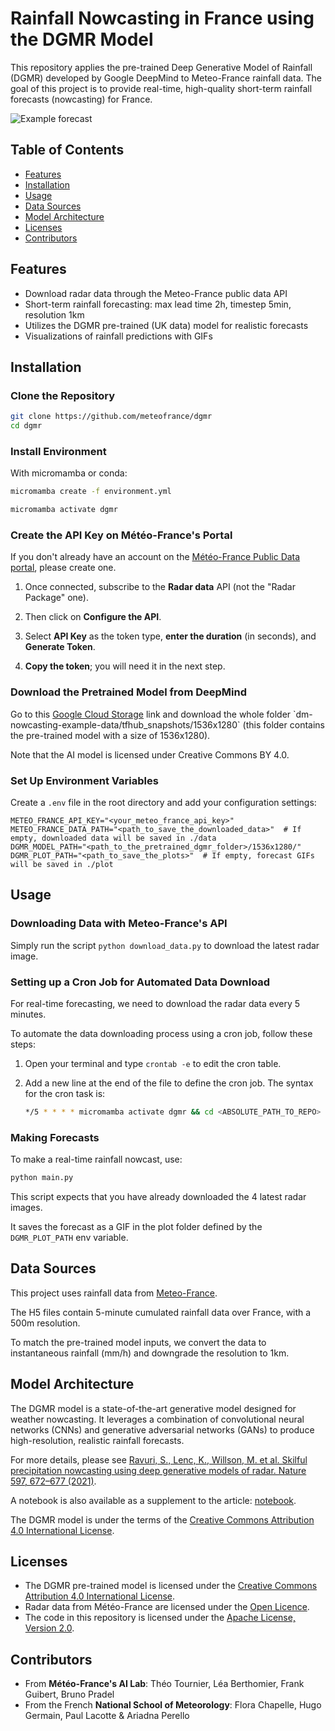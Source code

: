 # Rainfall Nowcasting in France using the DGMR Model

This repository applies the pre-trained Deep Generative Model of Rainfall (DGMR) developed by Google DeepMind to Meteo-France rainfall data. The goal of this project is to provide real-time, high-quality short-term rainfall forecasts (nowcasting) for France.

![Example forecast](example_forecast.gif)

## Table of Contents
- [Features](#features)
- [Installation](#installation)
- [Usage](#usage)
- [Data Sources](#data-sources)
- [Model Architecture](#model-architecture)
- [Licenses](#licenses)
- [Contributors](#contributors)

## Features
- Download radar data through the Meteo-France public data API
- Short-term rainfall forecasting: max lead time 2h, timestep 5min, resolution 1km
- Utilizes the DGMR pre-trained (UK data) model for realistic forecasts
- Visualizations of rainfall predictions with GIFs

## Installation

### Clone the Repository

```bash
git clone https://github.com/meteofrance/dgmr
cd dgmr
```

### Install Environment

With micromamba or conda:

```bash
micromamba create -f environment.yml
```

```bash
micromamba activate dgmr
```

### Create the API Key on Météo-France's Portal

If you don't already have an account on the [Météo-France Public Data portal](https://portail-api.meteofrance.fr/web/en/), please create one.

1. Once connected, subscribe to the **Radar data** API (not the "Radar Package" one).

2. Then click on **Configure the API**.

3. Select **API Key** as the token type, **enter the duration** (in seconds), and **Generate Token**.

4. **Copy the token**; you will need it in the next step.

### Download the Pretrained Model from DeepMind

Go to this [Google Cloud Storage](https://console.cloud.google.com/storage/browser/dm-nowcasting-example-data?pageState=(%22StorageObjectListTable%22:(%22f%22:%22%255B%255D%22))&project=friendly-retina-382415) link and download the whole folder `dm-nowcasting-example-data/tfhub_snapshots/1536x1280` (this folder contains the pre-trained model with a size of 1536x1280).

Note that the AI model is licensed under Creative Commons BY 4.0.

### Set Up Environment Variables
Create a `.env` file in the root directory and add your configuration settings:
```plaintext
METEO_FRANCE_API_KEY="<your_meteo_france_api_key>"
METEO_FRANCE_DATA_PATH="<path_to_save_the_downloaded_data>"  # If empty, downloaded data will be saved in ./data
DGMR_MODEL_PATH="<path_to_the_pretrained_dgmr_folder>/1536x1280/"
DGMR_PLOT_PATH="<path_to_save_the_plots>"  # If empty, forecast GIFs will be saved in ./plot
```

## Usage

### Downloading Data with Meteo-France's API

Simply run the script `python download_data.py` to download the latest radar image.

### Setting up a Cron Job for Automated Data Download

For real-time forecasting, we need to download the radar data every 5 minutes.

To automate the data downloading process using a cron job, follow these steps:

1. Open your terminal and type `crontab -e` to edit the cron table.

2. Add a new line at the end of the file to define the cron job. The syntax for the cron task is:
    ```bash
    */5 * * * * micromamba activate dgmr && cd <ABSOLUTE_PATH_TO_REPO> && python download_data.py >> cron_output.txt 2>&1
    ```

### Making Forecasts

To make a real-time rainfall nowcast, use:

```bash
python main.py
```

This script expects that you have already downloaded the 4 latest radar images.

It saves the forecast as a GIF in the plot folder defined by the `DGMR_PLOT_PATH` env variable.

## Data Sources

This project uses rainfall data from [Meteo-France](https://donneespubliques.meteofrance.fr/).

The H5 files contain 5-minute cumulated rainfall data over France, with a 500m resolution.

To match the pre-trained model inputs, we convert the data to instantaneous rainfall (mm/h) and downgrade the resolution to 1km.

## Model Architecture

The DGMR model is a state-of-the-art generative model designed for weather nowcasting. It leverages a combination of convolutional neural networks (CNNs) and generative adversarial networks (GANs) to produce high-resolution, realistic rainfall forecasts.

For more details, please see [Ravuri, S., Lenc, K., Willson, M. et al. Skilful precipitation nowcasting using deep generative models of radar. Nature 597, 672–677 (2021)](https://doi.org/10.1038/s41586-021-03854-z).

A notebook is also available as a supplement to the article: [notebook](https://github.com/google-deepmind/deepmind-research/tree/master/nowcasting).

The DGMR model is under the terms of the [Creative Commons Attribution 4.0 International License](https://creativecommons.org/licenses/by/4.0/).

## Licenses

- The DGMR pre-trained model is licensed under the [Creative Commons Attribution 4.0 International License](https://creativecommons.org/licenses/by/4.0/).
- Radar data from Météo-France are licensed under the [Open Licence](https://www.etalab.gouv.fr/wp-content/uploads/2014/05/Open_Licence.pdf).
- The code in this repository is licensed under the [Apache License, Version 2.0](https://apache.org/licenses/LICENSE-2.0).

## Contributors

- From **Météo-France's AI Lab**: Théo Tournier, Léa Berthomier, Frank Guibert, Bruno Pradel
- From the French **National School of Meteorology**: Flora Chapelle, Hugo Germain, Paul Lacotte & Ariadna Perello